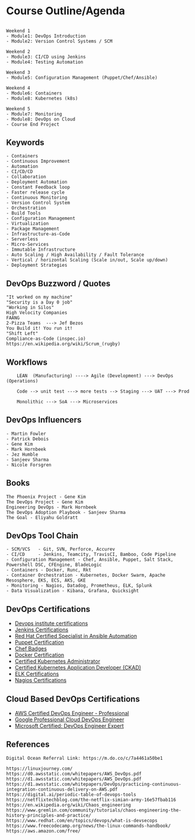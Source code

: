 ## ########################
# Course Outline/Agenda
## ########################

    Weekend 1
    - Module1: DevOps Introduction
    - Module2: Version Control Systems / SCM

    Weekend 2
    - Module3: CI/CD using Jenkins
    - Module4: Testing Automation

    Weekend 3
    - Module5: Configuration Management (Puppet/Chef/Ansible)

    Weekend 4
    - Module6: Containers
    - Module8: Kubernetes (k8s)
    
    Weekend 5
    - Module7: Monitoring
    - Module8: DevOps on Cloud
    - Course End Project



## Keywords

    - Containers
    - Continuous Improvement
    - Automation
    - CI/CD/CD
    - Collaboration
    - Deployment Automation
    - Constant Feedback loop
    - Faster release cycle
    - Continuous Monitoring
    - Version Control System
    - Orchestration
    - Build Tools
    - Configuration Management
    - Virtualization
    - Package Management
    - Infrastructure-as-Code
    - Serverless
    - Micro-Services
    - Immutable Infrastructure
    - Auto Scaling / High Availability / Fault Tolerance
    - Vertical / horizontal Scaling (Scale in/out, Scale up/down)
    - Deployment Strategies

## DevOps Buzzword / Quotes

    "It worked on my machine"
    "Security is a Day 0 job"
    "Working in Silos"
    High Velocity Companies
    FAANG
    2-Pizza Teams  ---> Jef Bezos
    You Build it! You run it!
    "Shift Left"
    Compliance-as-Code (inspec.io)
    https://en.wikipedia.org/wiki/Scrum_(rugby)


## Workflows

        LEAN  (Manufacturing) ----> Agile (Development) ---> DevOps (Operations)

        Code --> unit test ---> more tests --> Staging ---> UAT ---> Prod

        Monolithic ---> SoA ---> Microservices

## DevOps Influencers

    - Martin Fowler
    - Patrick Debois
    - Gene Kim
    - Mark Hornbeek
    - Jez Humble
    - Sanjeev Sharma
    - Nicole Forsgren

## Books

    The Phoenix Project - Gene Kim
    The DevOps Project - Gene Kim
    Engineering DevOps - Mark Hornbeek
    The DevOps Adoption Playbook - Sanjeev Sharma
    The Goal - Eliyahu Goldratt


## DevOps Tool Chain
    - SCM/VCS   - Git, SVN, Perforce, Accurev
    - CI/CD     - Jenkins, Teamcity, TravisCI, Bamboo, Code Pipeline
    - Configuration Management - Chef, Ansible, Puppet, Salt Stack, Powershell DSC, CFEngine, BladeLogic
    - Containers - Docker, Runc, Rkt
    - Container Orchestration - Kubernetes, Docker Swarm, Apache Mesosphere, EKS, ECS, AKS, GKE
    - Monitoring - Nagios, Datadog, Prometheus, ELK, Splunk
    - Data Visualization - Kibana, Grafana, Quicksight



## DevOps Certifications

- [Devops institute certifications](https://devopsinstitute.com/certifications/)
- [Jenkins Certifications](https://www.cloudbees.com/jenkins/certification)
- [Red Hat Certified Specialist in Ansible Automation](https://www.redhat.com/en/services/training/ex407-red-hat-certified-specialist-in-ansible-automation-exam)
- [Puppet Certification](https://puppet.com/learning-training/certification/)
- [Chef Badges](https://training.chef.io/certification)
- [Docker Certification](https://training.mirantis.com/dca-certification-exam/)
- [Certified Kubernetes Administrator](https://www.cncf.io/certification/cka/)    
- [Certified Kubernetes Application Developer (CKAD)](https://www.cncf.io/certification/ckad/)  
- [ELK Certifications](https://www.elastic.co/training/certification)    
- [Nagios Certifications](https://www.nagios.com/services/certification/)    


## Cloud Based DevOps Certifications

- [AWS Certified DevOps Engineer - Professional](https://aws.amazon.com/certification/certified-devops-engineer-professional/)
- [Google Professional Cloud DevOps Engineer](https://cloud.google.com/certification/cloud-devops-engineer)
- [Microsoft Certified: DevOps Engineer Expert](https://docs.microsoft.com/en-us/learn/certifications/devops-engineer)


## References

    Digital Ocean Referral Link: https://m.do.co/c/7a4461a50be1

    https://linuxjourney.com/
    https://d0.awsstatic.com/whitepapers/AWS_DevOps.pdf
    https://d1.awsstatic.com/whitepapers/AWS_DevOps.pdf
    https://d1.awsstatic.com/whitepapers/DevOps/practicing-continuous-integration-continuous-delivery-on-AWS.pdf
    https://digital.ai/periodic-table-of-devops-tools
    https://netflixtechblog.com/the-netflix-simian-army-16e57fbab116
    https://en.wikipedia.org/wiki/Chaos_engineering
    https://www.gremlin.com/community/tutorials/chaos-engineering-the-history-principles-and-practice/
    https://www.redhat.com/en/topics/devops/what-is-devsecops
    https://www.freecodecamp.org/news/the-linux-commands-handbook/
    https://aws.amazon.com/free/



